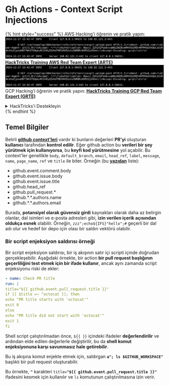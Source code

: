 # Gh Actions - Context Script Injections

{% hint style="success" %}
AWS Hacking'i öğrenin ve pratik yapın:<img src="../../../.gitbook/assets/image (1).png" alt="" data-size="line">[**HackTricks Training AWS Red Team Expert (ARTE)**](https://training.hacktricks.xyz/courses/arte)<img src="../../../.gitbook/assets/image (1).png" alt="" data-size="line">\
GCP Hacking'i öğrenin ve pratik yapın: <img src="../../../.gitbook/assets/image (2).png" alt="" data-size="line">[**HackTricks Training GCP Red Team Expert (GRTE)**<img src="../../../.gitbook/assets/image (2).png" alt="" data-size="line">](https://training.hacktricks.xyz/courses/grte)

<details>

<summary>HackTricks'i Destekleyin</summary>

* [**abonelik planlarını**](https://github.com/sponsors/carlospolop) kontrol edin!
* **💬 [**Discord grubuna**](https://discord.gg/hRep4RUj7f) veya [**telegram grubuna**](https://t.me/peass) katılın ya da **Twitter'da** 🐦 [**@hacktricks\_live**](https://twitter.com/hacktricks\_live)**'i takip edin.**
* **Hacking ipuçlarını paylaşmak için** [**HackTricks**](https://github.com/carlospolop/hacktricks) ve [**HackTricks Cloud**](https://github.com/carlospolop/hacktricks-cloud) github reposuna PR gönderin.

</details>
{% endhint %}

## Temel Bilgiler

Belirli [**github context'leri**](https://docs.github.com/en/actions/reference/context-and-expression-syntax-for-github-actions#github-context) vardır ki bunların değerleri **PR'yi** oluşturan **kullanıcı** tarafından **kontrol edilir**. Eğer github action bu **verileri bir şey yürütmek için kullanıyorsa**, bu **keyfi kod yürütmesine** yol açabilir. Bu context'ler genellikle `body`, `default_branch`, `email`, `head_ref`, `label`, `message`, `name`, `page_name`, `ref` ve `title` ile biter. Örneğin (bu [**yazıdan**](https://medium.com/tinder/exploiting-github-actions-on-open-source-projects-5d93936d189f) liste):

* github.event.comment.body
* github.event.issue.body
* github.event.issue.title
* github.head\_ref
* github.pull\_request.\*
* github.\*.\*.authors.name
* github.\*.\*.authors.email

Burada, **potansiyel olarak güvensiz girdi** kaynakları olarak daha az belirgin olanlar, dal isimleri ve e-posta adresleri gibi, **izin verilen içerik açısından oldukça esnek** olabilir. Örneğin, `zzz";echo${IFS}"hello";#` geçerli bir dal adı olur ve hedef bir depo için olası bir saldırı vektörü olabilir.

### Bir script enjeksiyon saldırısı örneği <a href="#example-of-a-script-injection-attack" id="example-of-a-script-injection-attack"></a>

Bir script enjeksiyon saldırısı, bir iş akışının satır içi scripti içinde doğrudan gerçekleşebilir. Aşağıdaki örnekte, bir action **bir pull request başlığının geçerliliğini test etmek için bir ifade kullanır**, ancak aynı zamanda script enjeksiyonu riski de ekler:
```yaml
- name: Check PR title
run: |
title="${{ github.event.pull_request.title }}"
if [[ $title =~ ^octocat ]]; then
echo "PR title starts with 'octocat'"
exit 0
else
echo "PR title did not start with 'octocat'"
exit 1
fi
```
Shell script çalıştırılmadan önce, `${{ }}` içindeki ifadeler **değerlendirilir** ve ardından elde edilen değerlerle değiştirilir, bu da **shell komut enjeksiyonuna karşı savunmasız hale getirebilir**.

Bu iş akışına komut enjekte etmek için, saldırgan **`a"; ls $GITHUB_WORKSPACE"`** başlıklı bir pull request oluşturabilir.

Bu örnekte, **`"`** karakteri `title=`**`"${{ github.event.pull_request.title }}"`** ifadesini kesmek için kullanılır ve `ls` komutunun çalıştırılmasına izin verir.
